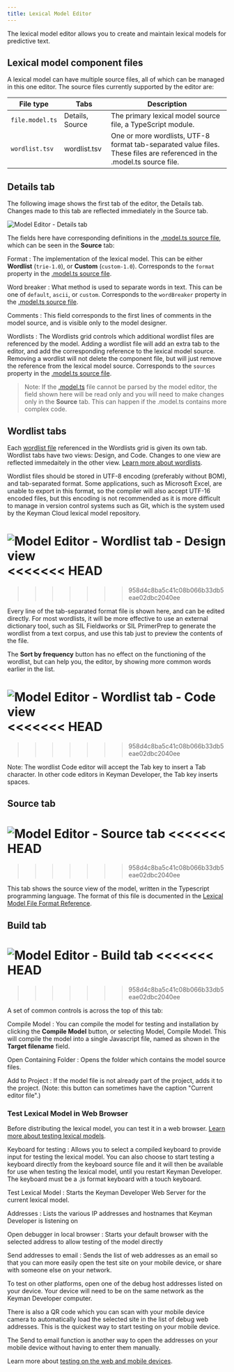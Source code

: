```yaml
---
title: Lexical Model Editor
---
```


The lexical model editor allows you to create and maintain lexical
models for predictive text.

## Lexical model component files

A lexical model can have multiple source files, all of which can be
managed in this one editor. The source files currently supported by the
editor are:

| File type         | Tabs            | Description |
|-------------------|-----------------|-------------|
| `file.model.ts` | Details, Source | The primary lexical model source file, a TypeScript module.   |
| `wordlist.tsv`  | wordlist.tsv    | One or more wordlists, UTF-8 format tab-separated value files. These files are referenced in the .model.ts source file. |

## Details tab

The following image shows the first tab of the editor, the Details tab.
Changes made to this tab are reflected immediately in the Source tab.

![Model Editor - Details tab](/cdn/dev/img/developer/130/ui/frmModelEditor_Details.png)

The fields here have corresponding definitions in the [.model.ts source file](../reference/file-types/model-ts), which can be seen in the
**Source** tab:

Format
:   The implementation of the lexical model. This can be either
    **Wordlist** (`trie-1.0`), or **Custom** (`custom-1.0`). Corresponds
    to the `format` property in the [.model.ts source file](../reference/file-types/model-ts).

Word breaker
:   What method is used to separate words in text. This can be one of
    `default`, `ascii`, or `custom`. Corresponds to the `wordBreaker`
    property in the [.model.ts source file](../reference/file-types/model-ts).

Comments
:   This field corresponds to the first lines of comments in the model
    source, and is visible only to the model designer.

Wordlists
:   The Wordlists grid controls which additional wordlist files are
    referenced by the model. Adding a wordlist file will add an extra
    tab to the editor, and add the corresponding reference to the
    lexical model source. Removing a wordlist will not delete the
    component file, but will just remove the reference from the lexical
    model source. Corresponds to the `sources` property in the
    [.model.ts source file](../reference/file-types/model-ts).

> Note: 
If the [.model.ts](../reference/file-types/model-ts) file cannot
be parsed by the model editor, the field shown here will be read only
and you will need to make changes only in the **Source** tab. This can
happen if the .model.ts contains more complex code.

## Wordlist tabs

Each [wordlist file](../reference/file-types/tsv) referenced in the
Wordlists grid is given its own tab. Wordlist tabs have two views:
Design, and Code. Changes to one view are reflected immedaitely in the
other view. [Learn more about wordlists](../guides/lexical-models/tutorial/step-3).

Wordlist files should be stored in UTF-8 encoding (preferably without
BOM), and tab-separated format. Some applications, such as Microsoft
Excel, are unable to export in this format, so the compiler will also
accept UTF-16 encoded files, but this encoding is not recommended as it
is more difficult to manage in version control systems such as Git,
which is the system used by the Keyman Cloud lexical model repository.

![Model Editor - Wordlist tab - Design view](/cdn/dev/img/developer/130/ui/frmModelEditor_Wordlist_Design.png)
<<<<<<< HEAD
=======

>>>>>>> 958d4c8ba5c41c08b066b33db5eae02dbc2040ee

Every line of the tab-separated format file is shown here, and can be
edited directly. For most wordlists, it will be more effective to use an
external dictionary tool, such as SIL Fieldworks or SIL PrimerPrep to
generate the wordlist from a text corpus, and use this tab just to
preview the contents of the file.

The **Sort by frequency** button has no effect on the functioning of the
wordlist, but can help you, the editor, by showing more common words
earlier in the list.

![Model Editor - Wordlist tab - Code view](/cdn/dev/img/developer/130/ui/frmModelEditor_Wordlist_Code.png)
<<<<<<< HEAD
=======

>>>>>>> 958d4c8ba5c41c08b066b33db5eae02dbc2040ee

Note: The wordlist Code editor will accept the Tab key to insert a Tab
character. In other code editors in Keyman Developer, the Tab key
inserts spaces.

## Source tab

![Model Editor - Source tab](/cdn/dev/img/developer/130/ui/frmModelEditor_Source.png)
<<<<<<< HEAD
=======

>>>>>>> 958d4c8ba5c41c08b066b33db5eae02dbc2040ee

This tab shows the source view of the model, written in the Typescript
programming language. The format of this file is documented in the
[Lexical Model File Format Reference](../reference/file-types/model-ts).

## Build tab

![Model Editor - Build tab](/cdn/dev/img/developer/130/ui/frmModelEditor_Build.png)
<<<<<<< HEAD
=======

>>>>>>> 958d4c8ba5c41c08b066b33db5eae02dbc2040ee

A set of common controls is across the top of this tab:

Compile Model
:   You can compile the model for testing and installation by clicking
    the **Compile Model** button, or
    selecting Model, Compile Model. This will compile the model into a
    single Javascript file, named as shown in the **Target filename**
    field.

Open Containing Folder
:   Opens the folder which contains the model source files.

Add to Project
:   If the model file is not already part of the project, adds it to the
    project. (Note: this button can sometimes have the caption "Current
    editor file".)

### Test Lexical Model in Web Browser

Before distributing the lexical model, you can test it in a web browser.
[Learn more about testing lexical models](../guides/test/lexical-model).

Keyboard for testing
:   Allows you to select a compiled keyboard to provide input for
    testing the lexical model. You can also choose to start testing a
    keyboard directly from the keyboard source file and it will then be
    available for use when testing the lexical model, until you restart
    Keyman Developer. The keyboard must be a .js format keyboard with a
    touch keyboard.

Test Lexical Model
:   Starts the Keyman Developer Web Server for the current lexical
    model.

Addresses
:   Lists the various IP addresses and hostnames that Keyman Developer
    is listening on

Open debugger in local browser
:   Starts your default browser with the selected address to allow
    testing of the model directly

Send addresses to email
:   Sends the list of web addresses as an email so that you can more
    easily open the test site on your mobile device, or share with
    someone else on your network.

To test on other platforms, open one of the debug host addresses listed
on your device. Your device will need to be on the same network as the
Keyman Developer computer.

There is also a QR code which you can scan with your mobile device
camera to automatically load the selected site in the list of debug web
addresses. This is the quickest way to start testing on your mobile
device.

The Send to email function is another way to open the addresses on your
mobile device without having to enter them manually.

Learn more about [testing on the web and mobile devices](../guides/test/lexical-model).